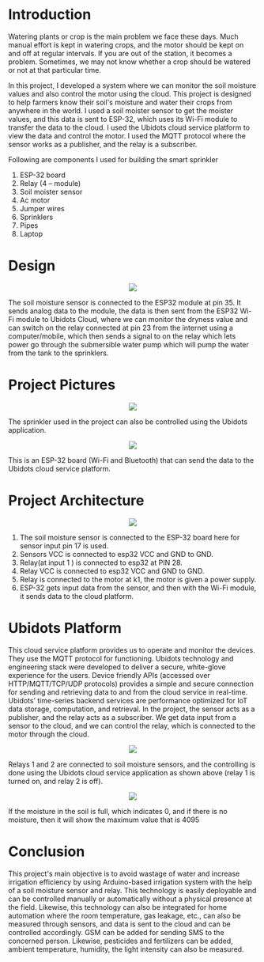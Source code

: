 # Introduction

Watering plants or crop is the main problem we face these days. Much manual effort is kept in watering crops, and the motor should be kept on and off at regular intervals. If you are out of the station, it becomes a problem. Sometimes, we may not know whether a crop should be watered or not at that particular time. 

In this project, I developed a system where we can monitor the soil moisture values and also control the motor using the cloud. This project is designed to help farmers know their soil's moisture and water their crops from anywhere in the world. I used a soil moister sensor to get the moister values, and this data is sent to ESP-32, which uses its Wi-Fi module to transfer the data to the cloud. I used the Ubidots cloud service platform to view the data and control the motor. I used the MQTT protocol where the sensor works as a publisher, and the relay is a subscriber.

Following are components I used for building the smart sprinkler
1. ESP-32 board
2. Relay (4 – module)
3. Soil moister sensor
4. Ac motor
5. Jumper wires
6. Sprinklers
7. Pipes
8. Laptop


# Design

<p align = "center">
 <img src = "https://github.com/gvteja99/smart_sprinkler_system/blob/master/images/design.jpg"
      </p>

The soil moisture sensor is connected to the ESP32 module at pin 35. It sends analog data to the module, the data is then sent from the ESP32 Wi-Fi module to Ubidots Cloud, where we can monitor the dryness value and can switch on the relay connected at pin 23 from the internet using a computer/mobile, which then sends a signal to on the relay which lets power go through the submersible water pump which will pump the water from the tank to the sprinklers.


# Project Pictures

<p align = "center">
 <img src = "https://github.com/gvteja99/smart_sprinkler_system/blob/master/images/sprinkler_image.jpg"
      </p>

The sprinkler used in the project can also be controlled using the Ubidots application.

<p align = "center">
 <img src = "https://github.com/gvteja99/smart_sprinkler_system/blob/master/images/ESP32_image.jpg"
      </p>

This is an ESP-32 board (Wi-Fi and Bluetooth) that can send the data to the Ubidots cloud service platform.


# Project Architecture

<p align = "center">
 <img src = "https://github.com/gvteja99/smart_sprinkler_system/blob/master/images/architecture.png"
      </p>

1. The soil moisture sensor is connected to the ESP-32 board here for sensor input pin 17 is used.
2. Sensors VCC is connected to esp32 VCC and GND to GND.
3. Relay(at input 1 ) is connected to esp32 at PIN 28.
4. Relay VCC is connected to esp32 VCC and GND to GND.
5. Relay is connected to the motor at k1, the motor is given a power supply.
6. ESP-32 gets input data from the sensor, and then with the Wi-Fi module, it sends data to the cloud platform.


# Ubidots Platform

This cloud service platform provides us to operate and monitor the devices. They use the MQTT protocol for functioning. Ubidots technology and engineering stack were developed to deliver a secure, white-glove experience for the users. Device friendly APIs (accessed over HTTP/MQTT/TCP/UDP protocols) provides a simple and secure connection for sending and
retrieving data to and from the cloud service in real-time. Ubidots’ time-series backend services are performance optimized for IoT data storage, computation, and retrieval.
In the project, the sensor acts as a publisher, and the relay acts as a subscriber. We get data input from a sensor to the cloud, and we can control the relay, which is connected to the motor through the cloud.

<p align = "center">
 <img src = "https://github.com/gvteja99/smart_sprinkler_system/blob/master/images/ubidots_ss1.jpg"
      </p>

Relays 1 and 2 are connected to soil moisture sensors, and the controlling is done using the Ubidots cloud service application as shown above (relay 1 is turned on, and relay 2 is off).

<p align = "center">
 <img src = "https://github.com/gvteja99/smart_sprinkler_system/blob/master/images/ubidots_ss2.jpg"
      </p>

If the moisture in the soil is full, which indicates 0, and if there is no moisture, then it will show the maximum value that is 4095


# Conclusion

This project's main objective is to avoid wastage of water and increase irrigation efficiency by using Arduino-based irrigation system with the help of a soil moisture sensor and relay. This technology is easily deployable and can be controlled manually or automatically without a physical presence at the field. Likewise, this technology can also be integrated for home automation where the room temperature, gas leakage, etc., can also be measured through sensors, and data is sent to the cloud and can be controlled accordingly. GSM can be added for sending SMS to the concerned person. Likewise, pesticides and fertilizers can be added, ambient temperature, humidity, the light intensity can also be measured.
